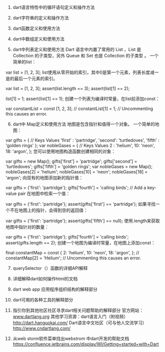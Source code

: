 1. dart语言特性中的循环语句定义和操作方法

2. dart字符串的定义和操作方法

3. dart函数定义和使用方法

4. dart中数组定义和使用方法

5. dart中列表定义和使用方法
Dart 语言中内置了常用的 List ，List 是 Collection 的子类型，另外 Queue 和 Set 也是 Collection 的子类型 。 
一个简单的list：

var list = [1, 2, 3];
list使用从零开始的索引，其中0是第一个元素，列表长度减一是的最后一个元素的索引。

var list = [1, 2, 3];
assert(list.length == 3);
assert(list[1] == 2);

list[1] = 1;
assert(list[1] == 1);
创建一个列表为编译时常量，在list前添加const：

var constantList = const [1, 2, 3];
// constantList[1] = 1; // Uncommenting this causes an error.

6. dart中 Map定义和使用方法
地图是包含指针和值得一个对象。 
一个简单的地图：

var gifts = {
// Keys      Values
  'first' : 'partridge',
  'second': 'turtledoves',
  'fifth' : 'golden rings'
};
var nobleGases = {
// Keys  Values
  2 :   'helium',
  10:   'neon',
  18:   'argon',
};
您可以使用地图构造函数创建相同的对象：

var gifts = new Map();
gifts['first'] = 'partridge';
gifts['second'] = 'turtledoves';
gifts['fifth'] = 'golden rings';
var nobleGases = new Map();
nobleGases[2] = 'helium';
nobleGases[10] = 'neon';
nobleGases[18] = 'argon';
向现有的地图添加新的指针值：

var gifts = {'first': 'partridge'};
gifts['fourth'] = 'calling birds'; // Add a key-value pair
在地图中检索一个值：

var gifts = {'first': 'partridge'};
assert(gifts['first'] == 'partridge');
如果寻找一个不在地图上的指针，会得到空的返回值：

var gifts = {'first': 'partridge'};
assert(gifts['fifth'] == null);
使用.length来获取地图中指针对的数量：

var gifts = {'first': 'partridge'};
gifts['fourth'] = 'calling birds';
assert(gifts.length == 2);
创建一个地图为编译时常量，在地图上添加const：

final constantMap = const {
  2: 'helium',
  10: 'neon',
  18: 'argon',
};
// constantMap[2] = 'Helium'; // Uncommenting this causes an error.

7. querySelector（）函数的详细API解释

8. 详细解释dart如何操作html的文档

9. dart web app 应用程序组织结构的解释部分

10. dart可用的各种工具的解释部分

11. 指引你到其他社区社区寻求dart相关问题帮助的解释部分
官方网站：www.dartlang.org 
其他学习资源：dart语言入门（附视频） http://dart.hanguokai.com/ 
Dart语言中文社区（可与他人交流学习）http://www.cndartlang.com/ 

12. 从web storm软件菜单找出webstrom 中dart开发的帮助文档
https://confluence.jetbrains.com/display/WI/Getting+started+with+Dart

